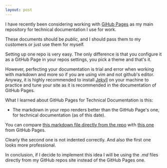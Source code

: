 ```yaml
---
layout: post
---
```


I have recently been considering working with [GiHub
Pages](https://pages.github.com/) as my main repository for technical
documentation I use for work.

These documents should be _public_, and I should pass them to my customers or
just use them for myself.

Setting up one repo is very easy. The only difference is that you configure it
as a GitHub Page in your repos settings, you pick a theme and that's it.

However, perfecting your documentation is trial and error when working with
markdown and more so if you are using vim and not github's editor. Anyway, it is
highly recommended to install [Jekyll](https://jekyllrb.com/) on your machine to
practice and tune your site as it is recommended in the documentation of GitHub
Pages.

What I learned about GitHub Pages for Technical Documentation is this:

  - The markdown in your repo renders better than the GitHub Page's one, for technical
  documentation (as of this date).

You can compare [this markdown file directly from the
repo](https://github.com/gpoppino/suse-docs/blob/master/slepos/slepos_configure_admin_and_branch_server.md)
with [this one](http://geronimo.guru/suse-docs/slepos/slepos_configure_admin_and_branch_server.html) from GitHub Pages.

Clearly the second one is not indented correctly. And also the first one looks more
professional.

In conclusion, if I decide to implement this idea I will be using the _.md_
files directly from my GitHub repos site instead of the GitHub Pages one.
